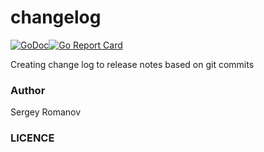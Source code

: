 # changelog

[![GoDoc](https://godoc.org/github.com/saromanov/changelog?status.png)](https://godoc.org/github.com/saromanov/changelog)[![Go Report Card](https://goreportcard.com/badge/github.com/saromanov/changelog)](https://goreportcard.com/report/github.com/saromanov/changelog)

Creating change log to release notes based on git commits
### Author
Sergey Romanov

### LICENCE
